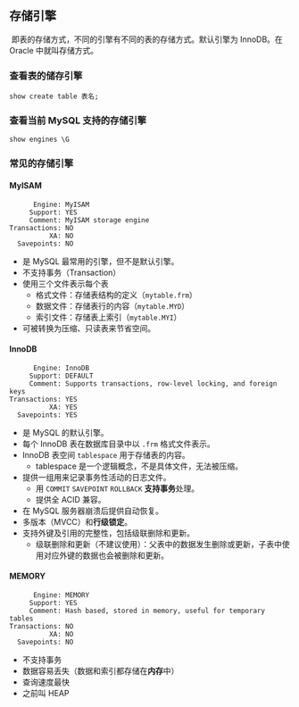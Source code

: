 ## 存储引擎

​	即表的存储方式，不同的引擎有不同的表的存储方式。默认引擎为 InnoDB。在 Oracle 中就叫存储方式。

### 查看表的储存引擎

```mysql
show create table 表名;
```

### 查看当前 MySQL 支持的存储引擎

```mysql
show engines \G
```

### 常见的存储引擎

#### MyISAM

```
      Engine: MyISAM
     Support: YES
     Comment: MyISAM storage engine
Transactions: NO
          XA: NO
  Savepoints: NO
```

+ 是 MySQL 最常用的引擎，但不是默认引擎。
+ 不支持事务（Transaction）
+ 使用三个文件表示每个表
  + 格式文件：存储表结构的定义（`mytable.frm`）
  + 数据文件：存储表行的内容（`mytable.MYD`）
  + 索引文件：存储表上索引（`mytable.MYI`）
+ 可被转换为压缩、只读表来节省空间。

#### InnoDB

```
      Engine: InnoDB
     Support: DEFAULT
     Comment: Supports transactions, row-level locking, and foreign keys
Transactions: YES
          XA: YES
  Savepoints: YES
```

+ 是 MySQL 的默认引擎。
+ 每个 InnoDB 表在数据库目录中以 `.frm` 格式文件表示。
+ InnoDB 表空间 `tablespace` 用于存储表的内容。
  + tablespace 是一个逻辑概念，不是具体文件，无法被压缩。
+ 提供一组用来记录事务性活动的日志文件。
  + 用 `COMMIT` `SAVEPOINT` `ROLLBACK` **支持事务**处理。
  + 提供全 ACID 兼容。
+ 在 MySQL 服务器崩溃后提供自动恢复。
+ 多版本（MVCC）和**行级锁定**。
+ 支持外键及引用的完整性，包括级联删除和更新。
  + 级联删除和更新（不建议使用）：父表中的数据发生删除或更新，子表中使用对应外键的数据也会被删除和更新。

#### MEMORY

```
      Engine: MEMORY
     Support: YES
     Comment: Hash based, stored in memory, useful for temporary tables
Transactions: NO
          XA: NO
  Savepoints: NO
```

+ 不支持事务
+ 数据容易丢失（数据和索引都存储在**内存**中）
+ 查询速度最快
+ 之前叫 HEAP


